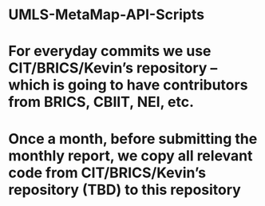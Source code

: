 # UMLS-MetaMap-API-Scripts
# For everyday commits we use CIT/BRICS/Kevin’s repository – which is going to have contributors from BRICS, CBIIT, NEI, etc. 
# Once a month, before submitting the monthly report, we copy all relevant code from CIT/BRICS/Kevin’s repository (TBD)  to this repository 
